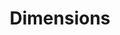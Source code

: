 ---
bigquery: https://console.cloud.google.com/bigquery?p=covid-19-dimensions-ai&page=table&d=data&t=publications
contributors: Digital Science, https://www.digital-science.com/
cost: Free for personal, non-commercial use.
description: Dimensions contains more than 100 million publications, ranging from
  articles published in scholarly journals, books and book chapters, to preprints
  and conference proceedings. All publications are contextualized with linked data
  sets, funding, publications, patents, clinical trials, and policy documents. You
  can also view associated categories, funders, institutions, and researcher profiles.
documentation: https://docs.dimensions.ai/bigquery/index.html
last_edit: 04/06/2022, 17:44:11
location: https://www.dimensions.ai/products/free/
maintained_by: Digital Science, https://www.digital-science.com/
schema_fields:
- status
- inventor_names
- research_org_country_names
- patent_ids
- interventions
- original_title
- granted_date
- associated_grant_ids
- funder_countries
- eisbn
- category_rcdc
- funding_gbp
- resulting_publication_ids
- funding_cny
- address
- legal_status
- open_access_categories
- end_date
- assignee_countries
- application_number
- legal_events
- researcher_ids
- authors
- funder_orgs
- funding_chf
- date_modified
- funding_jpy
- active_years
- publication_year
- category_for
- funding_nzd
- description
- funding_currency
- linkout
- grant_number
- funder_org_countries
- supporting_grant_ids
- citations_count
- type
- publisher
- foa_number
- investigators
- date_inserted
- gender
- labels
- organisation_details
- date_imported_gbq
- granted_year
- registry
- metrics
- journal
- phase
- title
- current_assignee
- funder_org_state_codes
- original_assignee_orgs
- editors
- end_year
- filing_date
- category_sdg
- research_org_cities
- repository_name
- acronyms
- kind
- date_normal
- volume
- source_id
- category_hrcs_hc
- associated_publication_doi
- external_ids
- original_assignee
- parent_id
- research_org_countries
- citations
- funding_amount
- cpc
- repository_url
- funding_details
- research_org_city_names
- issue
- family_id
- current_assignee_orgs
- research_orgs
- mesh_headings
- date_online
- arxiv_id
- citation_string
- open_access_categories_v2
- filing_status
- created_date
- id
- priority_year
- types
- family_count
- aliases
- funder_org
- jurisdiction
- relationships
- date
- established
- categories
- category_uoa
- original_abstract
- repository_id
- wikipedia_url
- resulting_publication_doi
- reference_ids
- funding_cad
- conditions
- mesh_terms
- funding_usd
- proceedings_title
- assignee_orgs
- altmetrics
- category_icrp_cso
- filing_year
- conference
- book_title
- expiration_year
- start_date
- name
- subtitles
- associated_publication_id
- category_bra
- pmcid
- license
- pmid
- family_members_ids
- acknowledgements
- email_address
- associated_publication_arxiv_id
- current_assignee_countries
- cited_by_ids
- year
- clinical_trial_ids
- journal_lists
- book_series_title
- date_print
- research_org_state_codes
- publication_ids
- start_year
- ipcr
- language
- research_org_state_names
- funder_org_acronyms
- category_hra
- links
- doi
- concepts
- abstract
- expiration_date
- category_icrp_ct
- category_hrcs_rac
- embargo_date
- associated_publication_pmid
- funder_org_cities
- pages
- priority_date
- original_assignee_countries
- isbn
- acronym
- brief_title
- publication_date
- funding_eur
- funding_aud
shortname: dimensions
tags:
- scholarly literature
- patents
- funding
- clinical trials
- academic profiles
terms_of_use: 'Use of both the Dimensions COVID-19 dataset and full Dimensions dataset
  are subject to the Dimensions Terms of use: https://www.dimensions.ai/policies-terms-legal '
title: Dimensions
uuid: dcff88bd-fe6b-4fdb-8159-809bf9d7bc1c
---